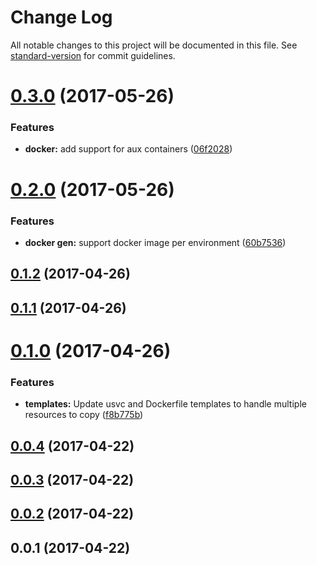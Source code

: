 # Change Log

All notable changes to this project will be documented in this file. See [standard-version](https://github.com/conventional-changelog/standard-version) for commit guidelines.

<a name="0.3.0"></a>
# [0.3.0](https://github.com/Workpop/usvc/compare/v0.2.0...v0.3.0) (2017-05-26)


### Features

* **docker:** add support for aux containers ([06f2028](https://github.com/Workpop/usvc/commit/06f2028))



<a name="0.2.0"></a>
# [0.2.0](https://github.com/Workpop/usvc/compare/v0.1.2...v0.2.0) (2017-05-26)


### Features

* **docker gen:** support docker image per environment ([60b7536](https://github.com/Workpop/usvc/commit/60b7536))



<a name="0.1.2"></a>
## [0.1.2](https://github.com/Workpop/usvc/compare/v0.1.1...v0.1.2) (2017-04-26)



<a name="0.1.1"></a>
## [0.1.1](https://github.com/Workpop/usvc/compare/v0.1.0...v0.1.1) (2017-04-26)



<a name="0.1.0"></a>
# [0.1.0](https://github.com/Workpop/usvc/compare/v0.0.4...v0.1.0) (2017-04-26)


### Features

* **templates:** Update usvc and Dockerfile templates to handle multiple resources to copy ([f8b775b](https://github.com/Workpop/usvc/commit/f8b775b))



<a name="0.0.4"></a>
## [0.0.4](https://github.com/Workpop/usvc/compare/v0.0.3...v0.0.4) (2017-04-22)



<a name="0.0.3"></a>
## [0.0.3](https://github.com/Workpop/usvc/compare/v0.0.2...v0.0.3) (2017-04-22)



<a name="0.0.2"></a>
## [0.0.2](https://github.com/Workpop/usvc/compare/v0.0.1...v0.0.2) (2017-04-22)



<a name="0.0.1"></a>
## 0.0.1 (2017-04-22)
